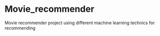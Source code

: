 # Movie_recommender
Movie recommender project using different machine learning technics for recommending
